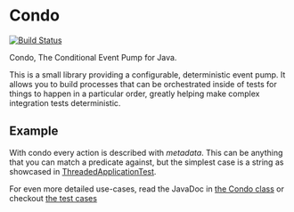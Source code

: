 # Condo

[![Build Status](https://travis-ci.org/udoprog/condo.svg?branch=master)](https://travis-ci.org/udoprog/condo)

Condo, The Conditional Event Pump for Java.

This is a small library providing a configurable, deterministic event pump.
It allows you to build processes that can be orchestrated inside of tests for
things to happen in a particular order, greatly helping make complex
integration tests deterministic.

## Example

With condo every action is described with _metadata_.
This can be anything that you can match a predicate against, but the simplest
case is a string as showcased in
[ThreadedApplicationTest][threaded-application-test].

[threaded-application-test]: /core/src/test/java/eu/toolchain/condo/ThreadedApplicationTest.java

For even more detailed use-cases, read the JavaDoc in
[the Condo class][condo-api] or checkout [the test cases][condo-tests]

[condo-api]: /api/src/main/java/eu/toolchain/condo/Condo.java
[condo-tests]: /core/src/test/java/eu/toolchain/condo/CoreCondoTest.java
